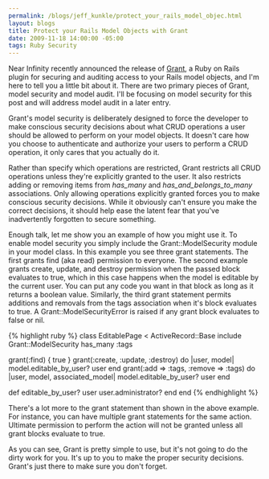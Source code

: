 ```yaml
--- 
permalink: /blogs/jeff_kunkle/protect_your_rails_model_objec.html
layout: blogs
title: Protect your Rails Model Objects with Grant
date: 2009-11-18 14:00:00 -05:00
tags: Ruby Security
---
```

Near Infinity recently announced the release of [Grant](http://github.com/nearinfinity/grant), a Ruby on Rails plugin for securing and auditing access to your Rails model objects, and I'm here to tell you a little bit about it. There are two primary pieces of Grant, model security and model audit. I'll be focusing on model security for this post and will address model audit in a later entry.

Grant's model security is deliberately designed to force the developer to make conscious security decisions about what CRUD operations a user should be allowed to perform on your model objects. It doesn't care how you choose to authenticate and authorize your users to perform a CRUD operation, it only cares that you actually do it.

Rather than specify which operations are restricted, Grant restricts all CRUD operations unless they're explicitly granted to the user. It also restricts adding or removing items from *has_many* and *has_and_belongs_to_many* associations. Only allowing operations explicitly granted forces you to make conscious security decisions. While it obviously can't ensure you make the correct decisions, it should help ease the latent fear that you've inadvertently forgotten to secure something.

Enough talk, let me show you an example of how you might use it. To enable model security you simply include the Grant::ModelSecurity module in your model class. In this example you see three grant statements. The first grants find (aka read) permission to everyone. The second example grants create, update, and destroy permission when the passed block evaluates to true, which in this case happens when the model is editable by the current user. You can put any code you want in that block as long as it returns a boolean value. Similarly, the third grant statement permits additions and removals from the tags association when it's block evaluates to true. A Grant::ModelSecurityError is raised if any grant block evaluates to false or nil.

{% highlight ruby %}
class EditablePage < ActiveRecord::Base
  include Grant::ModelSecurity
  has_many :tags

  grant(:find) { true }
  grant(:create, :update, :destroy) do |user, model| 
    model.editable_by_user? user 
  end
  grant(:add => :tags, :remove => :tags) do |user, model, associated_model| 
    model.editable_by_user? user 
  end

  def editable_by_user? user
    user.administrator?
  end
end
{% endhighlight %}

There's a lot more to the grant statement than shown in the above example. For instance, you can have multiple grant statements for the same action. Ultimate permission to perform the action will not be granted unless all grant blocks evaluate to true.

As you can see, Grant is pretty simple to use, but it's not going to do the dirty work for you. It's up to you to make the proper security decisions. Grant's just there to make sure you don't forget.  
